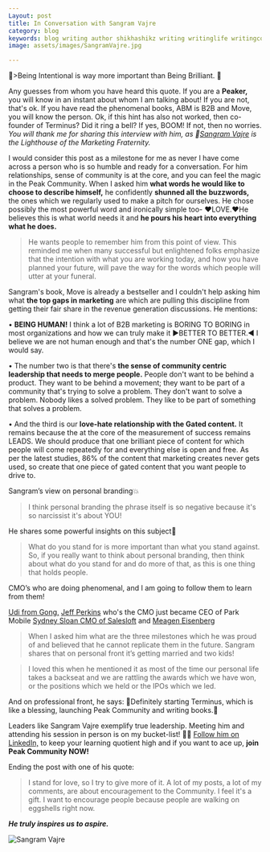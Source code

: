 ```yaml
---
Layout: post
title: In Conversation with Sangram Vajre
category: blog
keywords: blog writing author shikhashikz writing writinglife writingcommunity dailyblogpost dailyblogpostchallenge marketing abm sangramvajre interview
image: assets/images/SangramVajre.jpg

---
```

💯>Being Intentional is way more important than Being Brilliant. 💯
>

Any guesses from whom you have heard this quote. If you are a **Peaker,** you will know in an instant about whom I am talking about! If you are not, that's ok. If you have read the phenomenal books, ABM is B2B and Move, you will know the person. Ok, if this hint has also not worked, then co-founder of Terminus? Did it ring a bell? If yes, BOOM! If not, then no worries. *You will thank me for sharing this interview with him, as 🔦[Sangram Vajre](https://www.linkedin.com/in/sangramvajre/) is the Lighthouse of the Marketing Fraternity.* 

I would consider this post as a milestone for me as never I have come across a person who is so humble and ready for a conversation. For him relationships, sense of community is at the core, and you can feel the magic in the Peak Community. When I asked him **what words he would like to choose to describe himself,** he confidently **shunned all the buzzwords,** the ones which we regularly used to make a pitch for ourselves. He chose possibly the most powerful word and ironically simple too- ❤️LOVE.❤️He believes this is what world needs it and **he pours his heart into everything what he does.** 

>He wants people to remember him from this point of view. This reminded me when many successful but enlightened folks emphasize that the intention with what you are working today, and how you have planned your future, will pave the way for the words which people will utter at your funeral. 
>

Sangram's book, Move is already a bestseller and I couldn't help asking him what **the top gaps in marketing** are which are pulling this discipline from getting their fair share in the revenue generation discussions. He mentions:

•	**BEING HUMAN!** I think a lot of B2B marketing is BORING TO BORING in most organizations and how we can truly make it ▶️BETTER TO BETTER.◀️ I believe we are not human enough and that's the number ONE gap, which I would say.

•	The number two is that there's **the sense of community centric leadership that needs to merge people.** People don't want to be behind a product. They want to be behind a movement; they want to be part of a community that's trying to solve a problem. They don't want to solve a problem. Nobody likes a solved problem. They like to be part of something that solves a problem.

•	And the third is our **love-hate relationship with the Gated content.** It remains because the at the core of the measurement of success remains LEADS. We should produce that one brilliant piece of content for which people will come repeatedly for and everything else is open and free. As per the latest studies, 86% of the content that marketing creates never gets used, so create that one piece of gated content that you want people to drive to.

Sangram’s view on personal branding💥
>I think personal branding the phrase itself is so negative because it's so narcissist it's about YOU!
>

He shares some powerful insights on this subject🔖
>What do you stand for is more important than what you stand against. So, if you really want to think about personal branding, then think about what do you stand for and do more of that, as this is one thing that holds people.
>

CMO’s who are doing phenomenal, and I am going to follow them to learn from them!

[Udi from Gong,](https://www.linkedin.com/in/udiledergor/) [Jeff Perkins](https://www.linkedin.com/in/jeffperkins1/) who's the CMO just became CEO of Park Mobile [Sydney Sloan CMO of Salesloft](https://www.linkedin.com/in/sydsloan/) and [Meagen Eisenberg](https://www.linkedin.com/in/meageneisenberg/)

>When I asked him what are the three milestones which he was proud of and believed that he cannot replicate them in the future.
>Sangram shares that on personal front it’s getting married and two kids! 
>

>I loved this when he mentioned it as most of the time our personal life takes a backseat and we are rattling the awards which we have won, or the positions which we held or the IPOs which we led.
>
And on professional front, he says:
💯Definitely starting Terminus, which is like a blessing, launching Peak Community and writing books.💯

Leaders like Sangram Vajre exemplify true leadership. Meeting him and attending his session in person is on my bucket-list! 👩‍🏭 [Follow him on LinkedIn,]( https://www.linkedin.com/in/sangramvajre/) to keep your learning quotient high and if you want to ace up, **join Peak Community NOW!**

Ending the post with one of his quote:
>I stand for love, so I try to give more of it. A lot of my posts, a lot of my comments, are about encouragement to the Community. I feel it's a gift. I want to encourage people because people are walking on eggshells right now.
>

***He truly inspires us to aspire.***

![Sangram Vajre](https://user-images.githubusercontent.com/21696121/137852778-8449ee3b-e8d3-4e6e-aac5-cbdd17cb7a4c.jpg)

